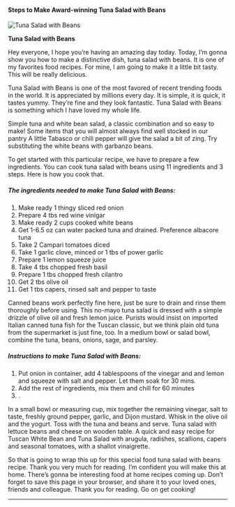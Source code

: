             

#### Steps to Make Award-winning Tuna Salad with Beans

![Tuna Salad with Beans](https://img-global.cpcdn.com/recipes/07478e1a29330543/751x532cq70/tuna-salad-with-beans-recipe-main-photo.jpg)

**Tuna Salad with Beans**

Hey everyone, I hope you’re having an amazing day today. Today, I’m gonna show you how to make a distinctive dish, tuna salad with beans. It is one of my favorites food recipes. For mine, I am going to make it a little bit tasty. This will be really delicious.

Tuna Salad with Beans is one of the most favored of recent trending foods in the world. It is appreciated by millions every day. It is simple, it is quick, it tastes yummy. They’re fine and they look fantastic. Tuna Salad with Beans is something which I have loved my whole life.

Simple tuna and white bean salad, a classic combination and so easy to make! Some items that you will almost always find well stocked in our pantry A little Tabasco or chili pepper will give the salad a bit of zing. Try substituting the white beans with garbanzo beans.

To get started with this particular recipe, we have to prepare a few ingredients. You can cook tuna salad with beans using 11 ingredients and 3 steps. Here is how you cook that.

##### The ingredients needed to make Tuna Salad with Beans:

1.  Make ready 1 thingy sliced red onion
2.  Prepare 4 tbs red wine vinigar
3.  Make ready 2 cups cooked white beans
4.  Get 1-6.5 oz can water packed tuna and drained. Preference albacore tuna
5.  Take 2 Campari tomatoes diced
6.  Take 1 garlic clove, minced or 1 tbs of power garlic
7.  Prepare 1 lemon squeeze juice
8.  Take 4 tbs chopped fresh basil
9.  Prepare 1 tbs chopped fresh cilantro
10.  Get 2 tbs olive oil
11.  Get 1 tbs capers, rinsed salt and pepper to taste

Canned beans work perfectly fine here, just be sure to drain and rinse them thoroughly before using. This no-mayo tuna salad is dressed with a simple drizzle of olive oil and fresh lemon juice. Purists would insist on imported Italian canned tuna fish for the Tuscan classic, but we think plain old tuna from the supermarket is just fine, too. In a medium bowl or salad bowl, combine the tuna, beans, onions, sage, and parsley.

##### Instructions to make Tuna Salad with Beans:

1.  Put onion in container, add 4 tablespoons of the vinegar and and lemon and squeeze with salt and pepper. Let them soak for 30 mins.
2.  Add the rest of ingredients, mix them and chill for 60 minutes
3.  .

In a small bowl or measuring cup, mix together the remaining vinegar, salt to taste, freshly ground pepper, garlic, and Dijon mustard. Whisk in the olive oil and the yogurt. Toss with the tuna and beans and serve. Tuna salad with lettuce beans and cheese on wooden table. A quick and easy recipe for Tuscan White Bean and Tuna Salad with arugula, radishes, scallions, capers and seasonal tomatoes, with a shallot vinaigrette.

So that is going to wrap this up for this special food tuna salad with beans recipe. Thank you very much for reading. I’m confident you will make this at home. There’s gonna be interesting food at home recipes coming up. Don’t forget to save this page in your browser, and share it to your loved ones, friends and colleague. Thank you for reading. Go on get cooking!

* * *